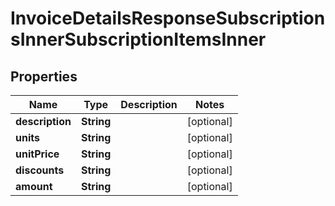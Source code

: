 

# InvoiceDetailsResponseSubscriptionsInnerSubscriptionItemsInner


## Properties

| Name | Type | Description | Notes |
|------------ | ------------- | ------------- | -------------|
|**description** | **String** |  |  [optional] |
|**units** | **String** |  |  [optional] |
|**unitPrice** | **String** |  |  [optional] |
|**discounts** | **String** |  |  [optional] |
|**amount** | **String** |  |  [optional] |



